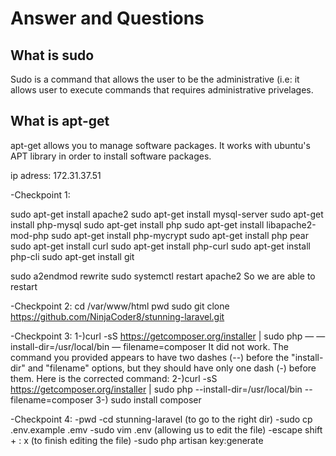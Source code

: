 # Answer and Questions

## What is sudo
Sudo is a command that allows the user to be the administrative (i.e: it allows user to execute commands that requires administrative privelages.

##  What is apt-get
apt-get allows you to manage software packages. It works with ubuntu's APT library in order to install software packages.

ip adress: 172.31.37.51

-Checkpoint 1:

sudo apt-get install apache2
sudo apt-get install mysql-server
sudo apt-get install php-mysql
sudo apt-get install php
sudo apt-get install libapache2-mod-php
sudo apt-get install php-mycrypt
sudo apt-get install php pear
sudo apt-get install curl
sudo apt-get install php-curl
sudo apt-get install php-cli
sudo apt-get install git

sudo a2endmod rewrite
sudo systemctl restart apache2 
So we are able to restart



-Checkpoint 2:
cd /var/www/html
pwd
sudo git clone https://github.com/NinjaCoder8/stunning-laravel.git

-Checkpoint 3:
1-)curl -sS https://getcomposer.org/installer | sudo php — — install-dir=/usr/local/bin — filename=composer
It did not work. The command you provided appears to have two dashes (--) before the "install-dir" and "filename" options, but they should have only one dash (-) before them. Here is the corrected command:
2-)curl -sS https://getcomposer.org/installer | sudo php --install-dir=/usr/local/bin --filename=composer
3-) sudo install composer

-Checkpoint 4:
-pwd
-cd stunning-laravel
(to go to the right dir)
-sudo cp .env.example .emv
-sudo vim .env (allowing us to edit the file)
-escape shift + : x (to finish editing the file)
-sudo php artisan key:generate
